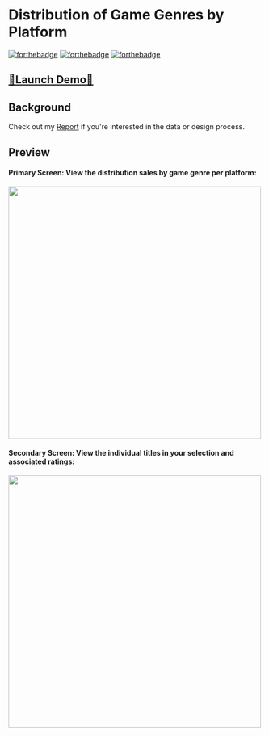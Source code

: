 
# Distribution of Game Genres by Platform 
[![forthebadge](https://forthebadge.com/images/badges/made-with-JavaScript.svg)](./common/js/index.js) [![forthebadge](https://forthebadge.com/images/badges/uses-css.svg)](./common/css/style.css) [![forthebadge](https://forthebadge.com/images/badges/uses-html.svg)](./common/index.html)

## [🚀Launch Demo🚀](https://sukhjot-sekhon.github.io/Interactive-D3.js-Visualization/) 

## Background
Check out my [Report](./Report.pdf) if you're interested in the data or design process.

## Preview
#### Primary Screen: View the distribution sales by game genre per platform:
<img src="https://user-images.githubusercontent.com/50682117/110227455-eae52c00-7eb5-11eb-963e-1bc6077c4a81.PNG" width="500">

#### Secondary Screen: View the individual titles in your selection and associated ratings:
<img src="https://user-images.githubusercontent.com/50682117/110227459-f173a380-7eb5-11eb-9442-a25ce26484ac.PNG" width="500">
